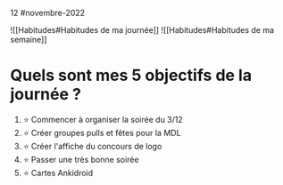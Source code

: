 12 #novembre-2022

![[Habitudes#Habitudes de ma journée]]
![[Habitudes#Habitudes de ma semaine]]
# Quels sont mes 5 objectifs de la journée ?
1. ⭐ Commencer à organiser la soirée du 3/12
2. ⭐ Créer groupes pulls et fêtes pour la MDL
3. ⭐ Créer l'affiche du concours de logo 
4. ⭐ Passer une très bonne soirée 
5. ⭐ Cartes Ankidroid